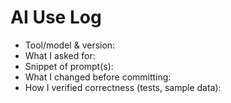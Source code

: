 # AI Use Log
- Tool/model & version:
- What I asked for:
- Snippet of prompt(s):
- What I changed before committing:
- How I verified correctness (tests, sample data):
  
